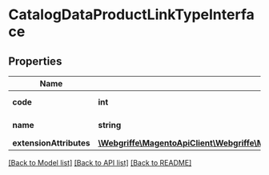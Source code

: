 # CatalogDataProductLinkTypeInterface

## Properties
Name | Type | Description | Notes
------------ | ------------- | ------------- | -------------
**code** | **int** | Link type code | 
**name** | **string** | Link type name | 
**extensionAttributes** | [**\Webgriffe\MagentoApiClient\Webgriffe\MagentoApiClient\Model\CatalogDataProductLinkTypeExtensionInterface**](CatalogDataProductLinkTypeExtensionInterface.md) |  | [optional] 

[[Back to Model list]](../README.md#documentation-for-models) [[Back to API list]](../README.md#documentation-for-api-endpoints) [[Back to README]](../README.md)


